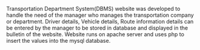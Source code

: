 Transportation Department System(DBMS) website was developed to handle the need of the manager who manages the transportation company or department. Driver details, Vehicle details, Route information details can be entered by the manager to be stored in database and displayed in the bulletin of the website. Website runs on apache server and uses php to insert the values into the mysql database.
